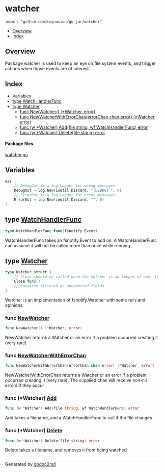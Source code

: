 

# watcher
`import "github.com/cognusion/go-jar/watcher"`

* [Overview](#pkg-overview)
* [Index](#pkg-index)

## <a name="pkg-overview">Overview</a>
Package watcher is used to keep an eye on file system events,
and trigger actions when those events are of interest.




## <a name="pkg-index">Index</a>
* [Variables](#pkg-variables)
* [type WatchHandlerFunc](#WatchHandlerFunc)
* [type Watcher](#Watcher)
  * [func NewWatcher() (*Watcher, error)](#NewWatcher)
  * [func NewWatcherWithErrorChan(errorChan chan error) (*Watcher, error)](#NewWatcherWithErrorChan)
  * [func (w *Watcher) Add(file string, wf WatchHandlerFunc) error](#Watcher.Add)
  * [func (w *Watcher) Delete(file string) error](#Watcher.Delete)


#### <a name="pkg-files">Package files</a>
[watcher.go](https://github.com/cognusion/go-jar/tree/master/watcher/watcher.go)



## <a name="pkg-variables">Variables</a>
``` go
var (
    // DebugOut is a log.Logger for debug messages
    DebugOut = log.New(ioutil.Discard, "[DEBUG] ", 0)
    // ErrorOut is a log.Logger for error messages
    ErrorOut = log.New(ioutil.Discard, "", 0)
)
```



## <a name="WatchHandlerFunc">type</a> [WatchHandlerFunc](https://github.com/cognusion/go-jar/tree/master/watcher/watcher.go?s=594:636#L24)
``` go
type WatchHandlerFunc func(fsnotify.Event)
```
WatchHandlerFunc takes an fsnotify.Event to add on. A WatchHandlerFunc can assume it will not be called more than once while running










## <a name="Watcher">type</a> [Watcher](https://github.com/cognusion/go-jar/tree/master/watcher/watcher.go?s=723:932#L28)
``` go
type Watcher struct {
    // Close should be called when the Watcher is no longer of use. It is safe to call multiple times.
    Close func()
    // contains filtered or unexported fields
}

```
Watcher is an implementation of fsnotify.Watcher with some rails
and opinions.







### <a name="NewWatcher">func</a> [NewWatcher](https://github.com/cognusion/go-jar/tree/master/watcher/watcher.go?s=1024:1059#L38)
``` go
func NewWatcher() (*Watcher, error)
```
NewWatcher returns a Watcher or an error if a problem occurred creating it (very rare)


### <a name="NewWatcherWithErrorChan">func</a> [NewWatcherWithErrorChan](https://github.com/cognusion/go-jar/tree/master/watcher/watcher.go?s=1282:1350#L44)
``` go
func NewWatcherWithErrorChan(errorChan chan error) (*Watcher, error)
```
NewWatcherWithErrorChan returns a Watcher or an error if a problem occurred creating it (very rare). The supplied chan will receive non-nil
errors if they occur





### <a name="Watcher.Add">func</a> (\*Watcher) [Add](https://github.com/cognusion/go-jar/tree/master/watcher/watcher.go?s=1754:1815#L68)
``` go
func (w *Watcher) Add(file string, wf WatchHandlerFunc) error
```
Add takes a filename, and a WatchHandlerFunc to call if the file changes




### <a name="Watcher.Delete">func</a> (\*Watcher) [Delete](https://github.com/cognusion/go-jar/tree/master/watcher/watcher.go?s=2025:2068#L81)
``` go
func (w *Watcher) Delete(file string) error
```
Delete takes a filename, and removes it from being watched








- - -
Generated by [godoc2md](http://godoc.org/github.com/cognusion/godoc2md)
